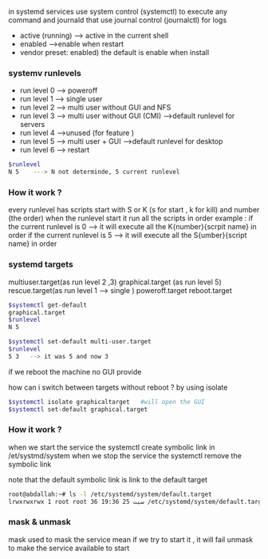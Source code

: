 



in systemd services use system control (systemctl) to execute any command 
and journald that use journal control (journalctl) for logs


-  active (running) --> active in the current shell
- enabled -->enable when restart 
- vendor preset: enabled) the default is enable when install 




### systemv runlevels 
- run level 0 --> poweroff
 - run level 1 --> single user
 - run level 2 --> multi user without GUI and NFS 
 - run level 3 --> multi user without GUI (CMI) -->default runlevel for servers 
 - run level 4 -->unused (for feature )
 - run level 5 --> multi user + GUI -->default runlevel for desktop
 - run level 6 --> restart 


```bash
$runlevel
N 5    ---> N not determinde, 5 current runlevel
```


### How it work ?
every runlevel has scripts start with S or K (s for start , k for kill) and number (the order)
when the runlevel start it run all the scripts in order 
example : 
if the current runlevel is 0 --> it will execute all the K{number}{scrpit name} in order 
if the current runlevel is 5 --> it will execute all the S{umber}{script name} in order
### systemd targets
multiuser.target(as run level 2 ,3)
graphical.target (as run level 5)
rescue.target(as run level 1 --> single )
poweroff.target
reboot.target



```bash
$systemctl get-default
graphical.target
$runlevel
N 5

$systemctl set-default multi-user.target
$runlevel 
5 3   --> it was 5 and now 3 
```


if we reboot the machine no GUI provide



how can i switch between targets without reboot ?
by using isolate
```bash
$systemctl isolate graphicaltarget   #will open the GUI
$systemctl set-default graphical.target
```


### How it work ?
when we start the service the systemctl create symbolic link in /et/systmd/system
when we stop the service the systemctl remove the symbolic link


note that 
the default symbolic link is link to the default target
```bash
root@abdallah:~# ls -l /etc/systemd/system/default.target 
lrwxrwxrwx 1 root root 36 سبت 25 19:36 /etc/systemd/system/default.target -> /lib/systemd/system/graphical.target

```



### mask & unmask 

mask used to mask the service mean if we try to start it , it will fail
unmask to make the service available to start




